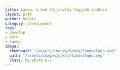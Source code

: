 ```yaml
---
title: Lando, a web fejlesztők legjobb eszköze
layout: post
author: keszei
category: development
tags:
- develop
- work
- lando
image:
  thumbnail: "/assets/images/posts/lando/logo.svg"
  path: "/assets/images/posts/lando/logo.svg"
  class: bg-white p-3
---
```


